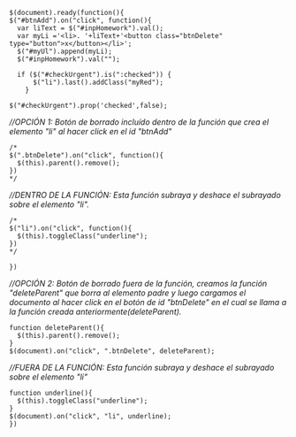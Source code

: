     
 
 
 
    $(document).ready(function(){
    $("#btnAdd").on("click", function(){
      var liText = $("#inpHomework").val();
      var myLi ='<li>. '+liText+'<button class="btnDelete" type="button">x</button></li>';
      $("#myUl").append(myLi);
      $("#inpHomework").val("");

      if ($("#checkUrgent").is(":checked")) {
          $("li").last().addClass("myRed");
        }

    $("#checkUrgent").prop('checked',false);	
		
    
*//OPCIÓN 1: Botón de borrado incluído dentro de la función que crea el elemento "li" al hacer click en el id "btnAdd"*

    /*
    $(".btnDelete").on("click", function(){
      $(this).parent().remove();
    })
    */


*//DENTRO DE LA FUNCIÓN: Esta función subraya y deshace el subrayado sobre el elemento "li".*

    /*     
    $("li").on("click", function(){
      $(this).toggleClass("underline");    		
    })
    */
    
    })

*//OPCIÓN 2: Botón de borrado fuera de la función, creamos la función "deleteParent" que borra al elemento padre y luego cargamos el documento al*
  *hacer click en el botón de id "btnDelete" en el cual se llama a la función creada anteriormente(deleteParent).*
  
    function deleteParent(){
      $(this).parent().remove();
    }
    $(document).on("click", ".btnDelete", deleteParent);


*//FUERA DE LA FUNCIÓN: Esta función subraya y deshace el subrayado sobre el elemento "li"*

    function underline(){
      $(this).toggleClass("underline");
    }
    $(document).on("click", "li", underline);
    })

